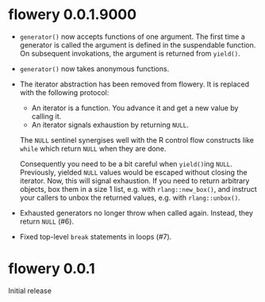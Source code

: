 
# flowery 0.0.1.9000

* `generator()` now accepts functions of one argument. The first time
  a generator is called the argument is defined in the suspendable
  function. On subsequent invokations, the argument is returned from
  `yield()`.

* `generator()` now takes anonymous functions.

* The iterator abstraction has been removed from flowery. It is
  replaced with the following protocol:

  - An iterator is a function. You advance it and get a new value by
    calling it.
  - An iterator signals exhaustion by returning `NULL`.

  The `NULL` sentinel synergises well with the R control flow
  constructs like `while` which return `NULL` when they are done.

  Consequently you need to be a bit careful when `yield()`ing
  `NULL`. Previously, yielded `NULL` values would be escaped without
  closing the iterator. Now, this will signal exhaustion. If you need
  to return arbitrary objects, box them in a size 1 list, e.g. with
  `rlang::new_box()`, and instruct your callers to unbox the returned
  values, e.g. with `rlang::unbox()`.

* Exhausted generators no longer throw when called again. Instead,
  they return `NULL` (#6).

* Fixed top-level `break` statements in loops (#7).


# flowery 0.0.1

Initial release
